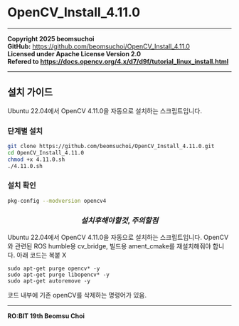 # OpenCV_Install_4.11.0

---

**Copyright 2025 beomsuchoi**  
**GitHub:** https://github.com/beomsuchoi/OpenCV_Install_4.11.0  
**Licensed under Apache License Version 2.0**  
**Refered to https://docs.opencv.org/4.x/d7/d9f/tutorial_linux_install.html**  

---

## 설치 가이드

Ubuntu 22.04에서 OpenCV 4.11.0을 자동으로 설치하는 스크립트입니다.


### 단계별 설치
```bash
git clone https://github.com/beomsuchoi/OpenCV_Install_4.11.0.git
cd OpenCV_Install_4.11.0
chmod +x 4.11.0.sh
./4.11.0.sh
```

### 설치 확인
```bash
pkg-config --modversion opencv4
```

### $$설치 후 해야할 것, 주의할 점$$

Ubuntu 22.04에서 OpenCV 4.11.0을 자동으로 설치하는 스크립트입니다. OpenCV와 관련된 ROS humble용 cv_bridge, 빌드용 ament_cmake를 재설치해줘야 합니다. 아래 코드는 복붙 X
```
sudo apt-get purge opencv* -y
sudo apt-get purge libopencv* -y
sudo apt-get autoremove -y
```

코드 내부에 기존 openCV를 삭제하는 명령어가 있음.

---

**RO:BIT 19th Beomsu Choi**
